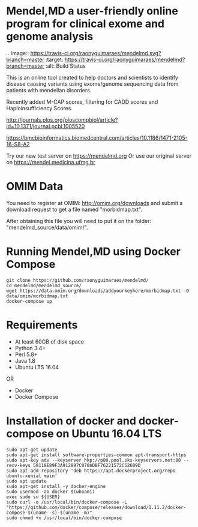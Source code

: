 # Mendel,MD a user-friendly online program for clinical exome and genome analysis

.. image:: https://travis-ci.org/raonyguimaraes/mendelmd.svg?branch=master
     :target: https://travis-ci.org/raonyguimaraes/mendelmd?branch=master
     :alt: Build Status


This is an online tool created to help doctors and scientists to identify disease causing variants using exome/genome sequencing data from patients with mendelian disorders.

Recently added M-CAP scores, filtering for CADD scores and Haploinsufficiency Scores.

http://journals.plos.org/ploscompbiol/article?id=10.1371/journal.pcbi.1005520

https://bmcbioinformatics.biomedcentral.com/articles/10.1186/1471-2105-16-S8-A2

Try our new test server on https://mendelmd.org
Or use our original server on https://mendel.medicina.ufmg.br

OMIM Data
=========

You need to register at OMIM: http://omim.org/downloads and submit a download request to get a file named "morbidmap.txt".

After obtaining this file you will need to put it on the folder: "mendelmd_source/data/omim/".

Running Mendel,MD using Docker Compose
======================================

    git clone https://github.com/raonyguimaraes/mendelmd/
    cd mendelmd/mendelmd_source/
    wget https://data.omim.org/downloads/addyourkeyhere/morbidmap.txt -O data/omim/morbidmap.txt
    docker-compose up


Requirements
============

* At least 60GB of disk space
* Python 3.4+
* Perl 5.8+
* Java 1.8
* Ubuntu LTS 16.04

OR

* Docker
* Docker Compose

Installation of docker and docker-compose on Ubuntu 16.04 LTS
=============================================================

    sudo apt-get update
    sudo apt-get install software-properties-common apt-transport-https
    sudo apt-key adv --keyserver hkp://p80.pool.sks-keyservers.net:80 --recv-keys 58118E89F3A912897C070ADBF76221572C52609D
    sudo apt-add-repository 'deb https://apt.dockerproject.org/repo ubuntu-xenial main'
    sudo apt update
    sudo apt-get install -y docker-engine
    sudo usermod -aG docker $(whoami)
    exec sudo su ${USER}
    sudo curl -o /usr/local/bin/docker-compose -L "https://github.com/docker/compose/releases/download/1.11.2/docker-compose-$(uname -s)-$(uname -m)"
    sudo chmod +x /usr/local/bin/docker-compose
